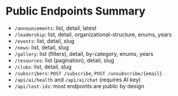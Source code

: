 # Public Endpoints Summary

- `/announcements`: list, detail, latest
- `/leadership`: list, detail, organizational-structure, enums, years
- `/events`: list, detail, slug
- `/news`: list, detail, slug
- `/gallery`: list (filters), detail, by-category, enums, years
- `/resources`: list (pagination), detail, slug
- `/clubs`: list, detail, slug
- `/subscribers`: `POST /subscribe`, `POST /unsubscribe/{email}`
- `/api/ai/health` and `/api/ai/chat` (requires AI key)
- `/api/lost-ids`: most endpoints are public by design

